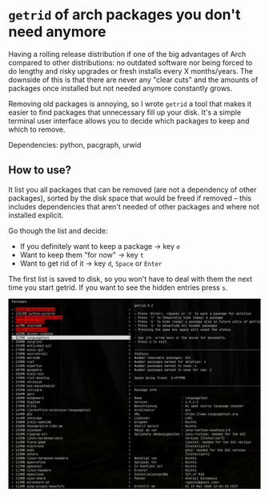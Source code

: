# `getrid` of arch packages you don't need anymore

Having a rolling release distribution if one of the big advantages of Arch
compared to other distributions: no outdated software nor being forced to do
lengthy and risky upgrades or fresh installs every X months/years.  The
downside of this is that there are never any "clear cuts" and the amounts of
packages once installed but not needed anymore constantly grows.

Removing old packages is annoying, so I wrote `getrid` a tool that makes it
easier to find packages that unnecessary fill up your disk. It's a simple
terminal user interface allows you to decide which packages to keep and which
to remove.

Dependencies: python, pacgraph, urwid

## How to use?
It list you all packages that can be removed (are not a dependency of other
packages), sorted by the disk space that would be freed if removed – this
includes dependencies that aren't needed of other packages and where not
installed explicit.

Go though the list and decide:
- If you definitely want to keep a package -> key `e`
- Want to keep them "for now" -> key `t`
- Want to get rid of it -> key `d`, `Space` or `Enter`

The first list is saved to disk, so you won't have to deal with them the next
time you start getrid. If you want to see the hidden entries press `s`.

![Screenshot](./getrid.png)
